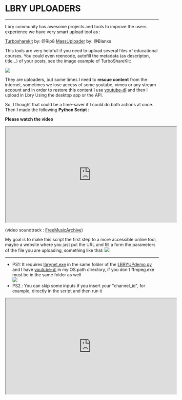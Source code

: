 # LBRY UPLOADERS		
---

Lbry community has awesome projects and tools to improve the users experience we have very smart upload tool as :

[Turbosharekit](https://github.com/apenasrr/lbry_turbosharekit) by: @Rip8
[MassUploader](https://open.lbry.com/@MassUploader:f?r=587XHbBRBftaXBcauWBHBaTMspyu1ojN) by: @Blanxs

This tools are very helpfull if you need to upload several files of educational courses. You could even reencode, autofill the metadata (as descripton, title...) of your posts, see the image example of TurboShareKit:

![](https://media.discordapp.net/attachments/714535111374405632/722146553099190322/unknown.png?width=580&height=456)

They are uploaders, but some times I need to **rescue content** from the internet, sometimes we lose access of some youtube, vimeo or any stream account and in order to restore this content I use [youtube-dl](https://open.lbry.com/@vlad:e/Youtube-DL:6?r=587XHbBRBftaXBcauWBHBaTMspyu1ojN) and then I upload in Lbry Using the desktop app or the API. 

So, I thought that could be a time-saver if I could do both actions at once. 
Then I made the following **Python Script** : 

**Please watch the video**

<iframe id="lbry-iframe" width="560" height="315" src="https://lbry.tv/$/embed/lbryuploader/c738bacc2d7b263b676dac0326ed64d156ea4350" allowfullscreen></iframe>

(video soundtrack : [FreeMusicArchive](https://open.lbry.com/@MusicBrasil:0?r=587XHbBRBftaXBcauWBHBaTMspyu1ojN))

My goal is to make this script the first step to a more accessible online tool, maybe a website where you just put the URL and fill a form the parameters of the file you are uploading, something like that: 
![](https://i.postimg.cc/1R2R69Bg/Screenshot-2.png)

----
- PS1: 
It requires [lbrynet.exe](https://github.com/lbryio/lbry-sdk/releases) in the same folder of the [LBRYUPdemo.py](https://open.lbry.com/@SHORTCUT:b/LBRYupdemo:4?r=587XHbBRBftaXBcauWBHBaTMspyu1ojN) and I have [youtube-dl](https://open.lbry.com/@vlad:e/Youtube-DL:6?r=587XHbBRBftaXBcauWBHBaTMspyu1ojN) in my OS.path directory, if you don't ffmpeg.exe must be in the same folder as well   
![](https://i.postimg.cc/PJSw-zNXv/Screenshot-3.png)
- PS2.: 
You can skip some inputs if you insert your "channel_id", for example, directly in the script and then run it

 
<iframe id="lbry-iframe" width="560" height="315" src="https://lbry.tv/$/embed/LBRYupdemo/4ba683cbe0ff872993bcf7be0bfb4d6d6cf40de1" allowfullscreen></iframe>
